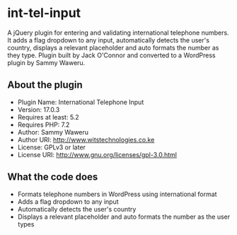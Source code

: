 # int-tel-input
A jQuery plugin for entering and validating international telephone numbers. It adds a flag dropdown to any input, automatically detects the user's country, displays a relevant placeholder and auto formats the number as they type. Plugin built by Jack O'Connor and converted to a WordPress plugin by Sammy Waweru.

## About the plugin
* Plugin Name: International Telephone Input
* Version: 17.0.3
* Requires at least: 5.2
* Requires PHP: 7.2
* Author: Sammy Waweru
* Author URI: http://www.witstechnologies.co.ke
* License: GPLv3 or later
* License URI: http://www.gnu.org/licenses/gpl-3.0.html

## What the code does
* Formats telephone numbers in WordPress using international format
* Adds a flag dropdown to any input
* Automatically detects the user's country
* Displays a relevant placeholder and auto formats the number as the user types

